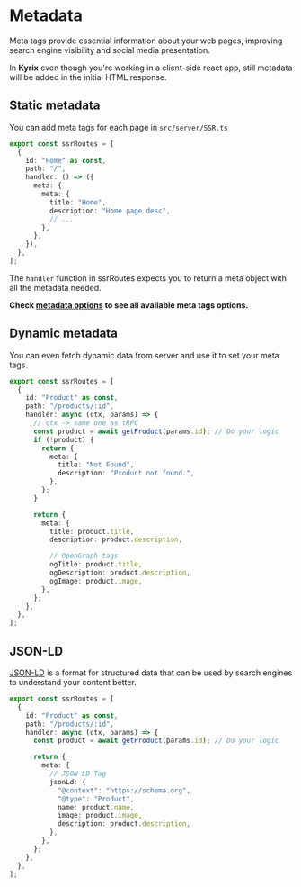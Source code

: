 # Metadata

Meta tags provide essential information about your web pages, improving search engine visibility and social media presentation.

In **Kyrix** even though you're working in a client-side react app, still metadata will be added in the initial HTML response.

## Static metadata

You can add meta tags for each page in `src/server/SSR.ts`

```ts
export const ssrRoutes = [
  {
    id: "Home" as const,
    path: "/",
    handler: () => ({
      meta: {
        meta: {
          title: "Home",
          description: "Home page desc",
          // ...
        },
      },
    }),
  },
];
```

The `handler` function in ssrRoutes expects you to return a meta object with all the metadata needed.

**Check [metadata options](/routing/kyrix-router/defining-routes#metadata-options) to see all available meta tags options.**

## Dynamic metadata

You can even fetch dynamic data from server and use it to set your meta tags.

```ts
export const ssrRoutes = [
  {
    id: "Product" as const,
    path: "/products/:id",
    handler: async (ctx, params) => {
      // ctx -> same one as tRPC
      const product = await getProduct(params.id); // Do your logic
      if (!product) {
        return {
          meta: {
            title: "Not Found",
            description: "Product not found.",
          },
        };
      }

      return {
        meta: {
          title: product.title,
          description: product.description,

          // OpenGraph tags
          ogTitle: product.title,
          ogDescription: product.description,
          ogImage: product.image,
        },
      };
    },
  },
];
```

## JSON-LD

[JSON-LD](https://json-ld.org) is a format for structured data that can be used by search engines to understand your content better.

```ts
export const ssrRoutes = [
  {
    id: "Product" as const,
    path: "/products/:id",
    handler: async (ctx, params) => {
      const product = await getProduct(params.id); // Do your logic

      return {
        meta: {
          // JSON-LD Tag
          jsonLd: {
            "@context": "https://schema.org",
            "@type": "Product",
            name: product.name,
            image: product.image,
            description: product.description,
          },
        },
      };
    },
  },
];
```
